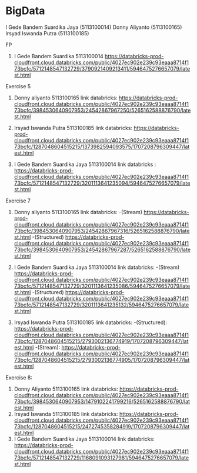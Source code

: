 # BigData
I Gede Bandem Suardika Jaya (5113100014)
Donny Aliyanto              (5113100165)
Irsyad Iswanda Putra        (5113100185)

FP
1. I Gede Bandem Suardika 5113100014
https://databricks-prod-cloudfront.cloud.databricks.com/public/4027ec902e239c93eaaa8714f173bcfc/5712148547132729/3790921409213411/5946475276657079/latest.html

Exercise 5
1. Donny aliyanto
   5113100165
   link databricks:
   https://databricks-prod-cloudfront.cloud.databricks.com/public/4027ec902e239c93eaaa8714f173bcfc/3984530640907953/24542867967250/5265162588876790/latest.html

2. Irsyad Iswanda Putra 
   5113100185
   link databricks:
https://databricks-prod-cloudfront.cloud.databricks.com/public/4027ec902e239c93eaaa8714f173bcfc/1287048604515215/1373982594093575/1707208796309447/latest.html

3. I Gede Bandem Suardika Jaya
   5113100014
   link databricks : 
   https://databricks-prod-cloudfront.cloud.databricks.com/public/4027ec902e239c93eaaa8714f173bcfc/5712148547132729/3201113641235094/5946475276657079/latest.html

Exercise 7
1.  Donny aliyanto
    5113100165
    link databricks:
    -(Stream)
    https://databricks-prod-cloudfront.cloud.databricks.com/public/4027ec902e239c93eaaa8714f173bcfc/3984530640907953/24542867967316/5265162588876790/latest.html
    -(Structured)
    https://databricks-prod-cloudfront.cloud.databricks.com/public/4027ec902e239c93eaaa8714f173bcfc/3984530640907953/24542867967287/5265162588876790/latest.html
2. I Gede Bandem Suardika Jaya
   5113100014
   link databricks:
   -(Stream)
   https://databricks-prod-cloudfront.cloud.databricks.com/public/4027ec902e239c93eaaa8714f173bcfc/5712148547132729/3201113641235086/5946475276657079/latest.html
   -(Structured)
   https://databricks-prod-cloudfront.cloud.databricks.com/public/4027ec902e239c93eaaa8714f173bcfc/5712148547132729/3201113641235132/5946475276657079/latest.html
   
3. Irsyad Iswanda Putra
   5113100185
   link databricks:
   -(Structured): https://databricks-prod-cloudfront.cloud.databricks.com/public/4027ec902e239c93eaaa8714f173bcfc/1287048604515215/2793002136774919/1707208796309447/latest.html
   -(Stream): https://databricks-prod-cloudfront.cloud.databricks.com/public/4027ec902e239c93eaaa8714f173bcfc/1287048604515215/2793002136774905/1707208796309447/latest.html

Exercise 8:
1. Donny Aliyanto
   5113100165
   link databricks: https://databricks-prod-cloudfront.cloud.databricks.com/public/4027ec902e239c93eaaa8714f173bcfc/3984530640907953/1479102241799216/5265162588876790/latest.html
2. Irsyad Iswanda
   5113100185
   link databricks: https://databricks-prod-cloudfront.cloud.databricks.com/public/4027ec902e239c93eaaa8714f173bcfc/1287048604515215/2472745358284919/1707208796309447/latest.html
 3. I Gede Bandem Suardika Jaya
   5113100014
   link databricks: https://databricks-prod-cloudfront.cloud.databricks.com/public/4027ec902e239c93eaaa8714f173bcfc/5712148547132729/1168091093127981/5946475276657079/latest.html

